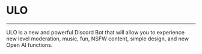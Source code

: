 # ULO
<hr>
ULO is a new and powerful Discord Bot that will allow you to experience new level moderation, music, fun, NSFW content, simple design, and new Open AI functions.  
